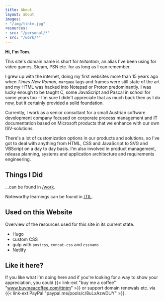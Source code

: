 ```yaml
---
title: About
layout: about
images:
- "/img/ttntm.jpg"
resources:
- src: "/personal/*"
- src: "/work/*"
---
```


**Hi, I'm Tom.**

This site's domain name is short for _teitantom_, an alias I've been using for video games, Steam, PSN etc. for as long as I can remember.

I grew up with the internet, doing my first websites more than 15 years ago when _Times New Roman_, `marquee` tags and frames were still state of the art and my HTML was hacked into Notepad or Proton predominantly. I was lucky enough to be taught C, some JavaScript and Pascal in school for some years too - I'm sure I didn't appreciate that as much back then as I do now, but it certainly provided a solid foundation.

Currently, I work as a senior consultant for a small Austrian software development company focused on corporate process management and IT documentation based on Microsoft products that we enhance with our own ISV-solutions.

There's a lot of customization options in our products and solutions, so I've got to deal with anything from HTML, CSS and JavaScript to SVG and VBScript on a day to day basis. I'm also involved in product management, release planning, systems and application architecture and requirements engineering.

## Things I Did

...can be found in [/work](/work).

Noteworthy learnings can be found in [/TIL](/til).

## Used on this Website

Overview of the resources used for this site in its current state.

- Hugo
- custom CSS
- gulp with `postcss`, `concat-css` and `cssnano`
- Netlify

## Like it here?

If you like what I'm doing here and if you're looking for a way to show your appreciation, you could {{< link-ext "buy me a coffee" "www.buymeacoffee.com/ttntm" >}} or support domain renewals etc. via {{< link-ext PayPal "paypal.me/pools/c/8uLxAzwDUY" >}}.
